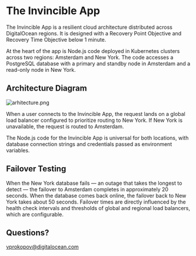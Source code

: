 # The Invincible App
The Invincible App is a resilient cloud architecture distributed across DigitalOcean regions. It is designed with a Recovery Point Objective and Recovery Time Objective below 1 minute.

At the heart of the app is Node.js code deployed in Kubernetes clusters across two regions: Amsterdam and New York. The code accesses a PostgreSQL database with a primary and standby node in Amsterdam and a read-only node in New York.

## Architecture Diagram

![arhitecture.png](architecture.png)

When a user connects to the Invincible App, the request lands on a global load balancer configured to prioritize routing to New York. If New York is unavailable, the request is routed to Amsterdam.

The Node.js code for the Invincible App is universal for both locations, with database connection strings and credentials passed as environment variables.

## Failover Testing
When the New York database fails — an outage that takes the longest to detect — the failover to Amsterdam completes in approximately 20 seconds. When the database comes back online, the failover back to New York takes about 50 seconds. Failover times are directly influenced by the health check intervals and thresholds of global and regional load balancers, which are configurable.



## Questions?
[vprokopov@digitalocean.com](vprokopov@digitalocean.com)
